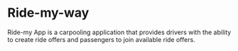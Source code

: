 # Ride-my-way

Ride-my App is a carpooling application that provides drivers with the ability to create ride offers and passengers to join available ride offers.

